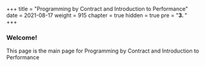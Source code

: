 +++
title = "Programming by Contract and Introduction to Performance"
date = 2021-08-17
weight = 915
chapter = true
hidden = true
pre = "<b>3.  </b>"
+++
### Welcome!
This page is the main page for Programming by Contract and Introduction to Performance
